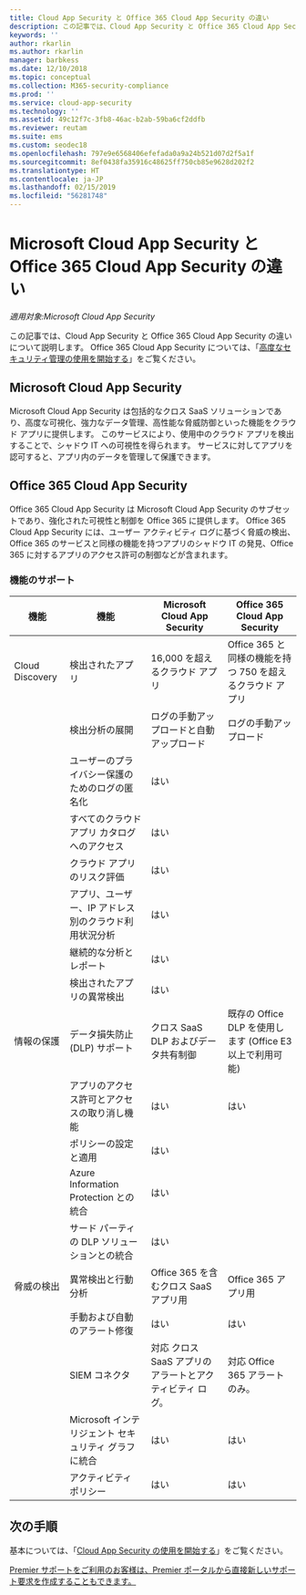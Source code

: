 ```yaml
---
title: Cloud App Security と Office 365 Cloud App Security の違い
description: この記事では、Cloud App Security と Office 365 Cloud App Security の違いについて説明します。
keywords: ''
author: rkarlin
ms.author: rkarlin
manager: barbkess
ms.date: 12/10/2018
ms.topic: conceptual
ms.collection: M365-security-compliance
ms.prod: ''
ms.service: cloud-app-security
ms.technology: ''
ms.assetid: 49c12f7c-3fb8-46ac-b2ab-59ba6cf2ddfb
ms.reviewer: reutam
ms.suite: ems
ms.custom: seodec18
ms.openlocfilehash: 797e9e6568406efefada0a9a24b521d07d2f5a1f
ms.sourcegitcommit: 8ef0438fa35916c48625ff750cb85e9628d202f2
ms.translationtype: HT
ms.contentlocale: ja-JP
ms.lasthandoff: 02/15/2019
ms.locfileid: "56281748"
---
```

# <a name="what-are-the-differences-between-microsoft-cloud-app-security-and-office-365-cloud-app-security"></a>Microsoft Cloud App Security と Office 365 Cloud App Security の違い

*適用対象:Microsoft Cloud App Security*

この記事では、Cloud App Security と Office 365 Cloud App Security の違いについて説明します。 Office 365 Cloud App Security については、「[高度なセキュリティ管理の使用を開始する](https://support.office.com/article/Get-started-with-Advanced-Management-Security-d9ee4d67-f2b3-42b4-9c9e-c4529904990a)」をご覧ください。

## <a name="microsoft-cloud-app-security"></a>Microsoft Cloud App Security 

Microsoft Cloud App Security は包括的なクロス SaaS ソリューションであり、高度な可視化、強力なデータ管理、高性能な脅威防御といった機能をクラウド アプリに提供します。 このサービスにより、使用中のクラウド アプリを検出することで、シャドウ IT への可視性を得られます。 サービスに対してアプリを認可すると、アプリ内のデータを管理して保護できます。

## <a name="office-365-cloud-app-security"></a>Office 365 Cloud App Security

Office 365 Cloud App Security は Microsoft Cloud App Security のサブセットであり、強化された可視性と制御を Office 365 に提供します。 Office 365 Cloud App Security には、ユーザー アクティビティ ログに基づく脅威の検出、Office 365 のサービスと同様の機能を持つアプリのシャドウ IT の発見、Office 365 に対するアプリのアクセス許可の制御などが含まれます。

### <a name="feature-support"></a>機能のサポート

|機能|機能|Microsoft Cloud App Security|Office 365 Cloud App Security|
|----|----|----|----|
|Cloud Discovery|検出されたアプリ |16,000 を超えるクラウド アプリ  |Office 365 と同様の機能を持つ 750 を超えるクラウド アプリ|
||検出分析の展開|ログの手動アップロードと自動アップロード|ログの手動アップロード|
||ユーザーのプライバシー保護のためのログの匿名化|はい||
||すべてのクラウド アプリ カタログへのアクセス|はい||
||クラウド アプリのリスク評価|はい||
||アプリ、ユーザー、IP アドレス別のクラウド利用状況分析|はい||
||継続的な分析とレポート|はい||
||検出されたアプリの異常検出|はい||
|情報の保護|データ損失防止 (DLP) サポート|クロス SaaS DLP およびデータ共有制御|既存の Office DLP を使用します (Office E3 以上で利用可能)|
||アプリのアクセス許可とアクセスの取り消し機能|はい|はい|
||ポリシーの設定と適用|はい||
||Azure Information Protection との統合 |はい||
||サード パーティの DLP ソリューションとの統合|はい||
|脅威の検出|異常検出と行動分析|Office 365 を含むクロス SaaS アプリ用|Office 365 アプリ用 |
||手動および自動のアラート修復|はい|はい|
||SIEM コネクタ|対応 クロス SaaS アプリのアラートとアクティビティ ログ。|対応 Office 365 アラートのみ。|
||Microsoft インテリジェント セキュリティ グラフに統合|はい|はい|
||アクティビティ ポリシー|はい|はい|



## <a name="next-steps"></a>次の手順  

基本については、「[Cloud App Security の使用を開始する](getting-started-with-cloud-app-security.md)」をご覧ください。    

[Premier サポートをご利用のお客様は、Premier ポータルから直接新しいサポート要求を作成することもできます。](https://premier.microsoft.com/)   
